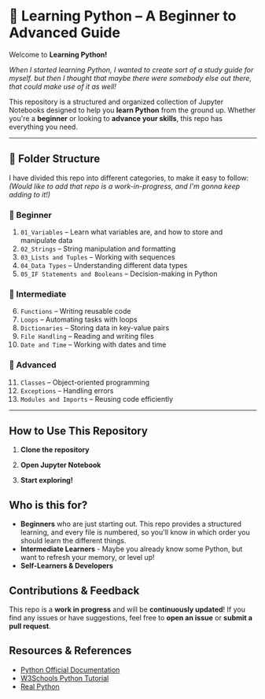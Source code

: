 # 🐍 Learning Python – A Beginner to Advanced Guide  

Welcome to <b>Learning Python!</b> 

<i>When I started learning Python, I wanted to create sort of a study guide for myself. but then I thought that maybe there were somebody else out there, that could make use of it as well!</i>

This repository is a structured and organized collection of Jupyter Notebooks designed to help you <b>learn Python</b> from the ground up. Whether you're a <b>beginner</b> or looking to <b>advance your skills</b>, this repo has everything you need. 

---

## 📂 <b>Folder Structure</b> 

I have divided this repo into different categories, to make it easy to follow:  
<i>(Would like to add that repo is a work-in-progress, and I'm gonna keep adding to it!)</i>

### **🔹 Beginner**
1. `01_Variables` – Learn what variables are, and how to store and manipulate data  
2. `02_Strings` – String manipulation and formatting  
3. `03_Lists and Tuples` – Working with sequences  
4. `04_Data Types` – Understanding different data types  
5. `05_IF Statements and Booleans` – Decision-making in Python  

### **🔹 Intermediate**
6. `Functions` – Writing reusable code  
7. `Loops` – Automating tasks with loops  
8. `Dictionaries` – Storing data in key-value pairs  
9. `File Handling` – Reading and writing files  
10. `Date and Time` – Working with dates and time  

### **🔹 Advanced**
11. `Classes` – Object-oriented programming  
12. `Exceptions` – Handling errors  
13. `Modules and Imports` – Reusing code efficiently  

---

## **How to Use This Repository**  

1. **Clone the repository**

2. **Open Jupyter Notebook**

3. **Start exploring!**

## **Who is this for?**

- **Beginners** who are just starting out. This repo provides a structured learning, and every file is numbered, so you'll know in which order you should learn the different things.
- **Intermediate Learners** - Maybe you already know some Python, but want to refresh your memory, or level up!
- **Self-Learners & Developers**


## **Contributions & Feedback**
This repo is a **work in progress** and will be **continuously updated**! If you find any issues or have suggestions, feel free to **open an issue** or **submit a pull request**. 

## **Resources & References**  
- [Python Official Documentation](https://docs.python.org/3/)  
- [W3Schools Python Tutorial](https://www.w3schools.com/python/)  
- [Real Python](https://realpython.com/)  
